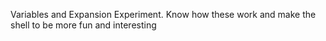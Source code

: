Variables and Expansion Experiment. Know how these work and make the shell to be more fun and interesting
